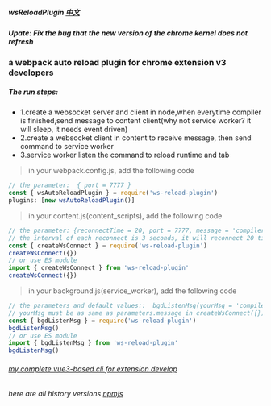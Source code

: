 <!--
 * @Date: 2023-03-08 08:19:37
 * @LastEditors: xzz
 * @LastEditTime: 2023-03-18 10:48:17
-->

##### wsReloadPlugin [中文](https://github.com/xzz2021/wsReloadPlugin/blob/main/README_zh.md)

##### Upate: Fix the bug that the new version of the chrome kernel does not refresh

### a webpack auto reload plugin for chrome extension v3 developers

##### The run steps:

- 1.create a websocket server and client in node,when everytime compiler is finished,send message to content client(why not service worker? it will sleep, it needs event driven)
- 2.create a websocket client in content to receive message, then send command to service worker
- 3.service worker listen the command to reload runtime and tab

> in your webpack.config.js, add the following code

```js
// the parameter:  { port = 7777 }
const { wsAutoReloadPlugin } = require('ws-reload-plugin')
plugins: [new wsAutoReloadPlugin()]
```

> in your content.js(content_scripts), add the following code

```js
// the parameter: {reconnectTime = 20, port = 7777, message = 'compiler'}
// the interval of each reconnect is 3 seconds, it will reconnect 20 times by default
const { createWsConnect } = require('ws-reload-plugin')
createWsConnect({})
// or use ES module
import { createWsConnect } from 'ws-reload-plugin'
createWsConnect({})
```

> in your background.js(service_worker), add the following code

```js
// the parameters and default values::  bgdListenMsg(yourMsg = 'compiler')
// yourMsg must be as same as parameters.message in createWsConnect({})
const { bgdListenMsg } = require('ws-reload-plugin')
bgdListenMsg()
// or use ES module
import { bgdListenMsg } from 'ws-reload-plugin'
bgdListenMsg()
```

###### [my complete vue3-based cli for extension develop](https://github.com/xzz2021/crx-cli)

###### here are all history versions [npmjs](https://www.npmjs.com/package/ws-reload-plugin?activeTab=readme)
